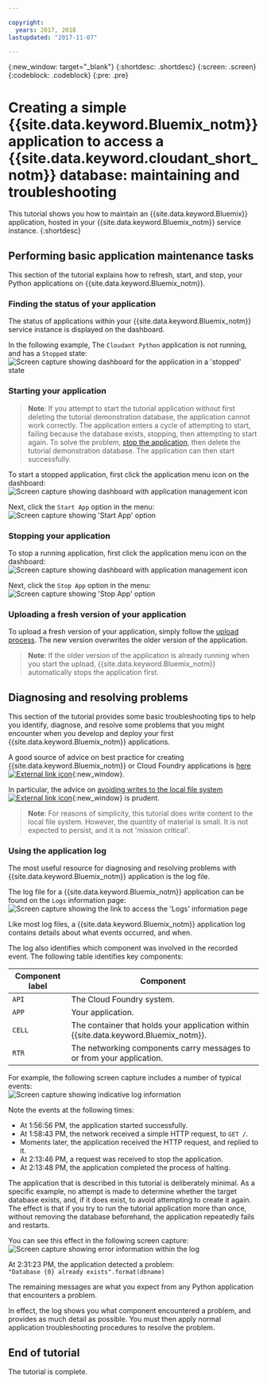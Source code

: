 ```yaml
---

copyright:
  years: 2017, 2018
lastupdated: "2017-11-07"

---
```


{:new_window: target="_blank"}
{:shortdesc: .shortdesc}
{:screen: .screen}
{:codeblock: .codeblock}
{:pre: .pre}

<!-- Acrolinx: 2017-01-11 -->

# Creating a simple {{site.data.keyword.Bluemix_notm}} application to access a {{site.data.keyword.cloudant_short_notm}} database: maintaining and troubleshooting

This tutorial shows you how to maintain an
{{site.data.keyword.Bluemix}} application,
hosted in your {{site.data.keyword.Bluemix_notm}} service instance.
{:shortdesc}

<div id="maintenance"></div>

## Performing basic application maintenance tasks

This section of the tutorial explains how to refresh,
start,
and stop,
your Python applications on {{site.data.keyword.Bluemix_notm}}.

### Finding the status of your application

The status of applications within your
{{site.data.keyword.Bluemix_notm}} service instance is displayed on the dashboard.

In the following example,
The `Cloudant Python` application is not running,
and has a `Stopped` state:<br/>
![Screen capture showing dashboard for the application in a 'stopped' state](images/img0037.png)

### Starting your application

>   **Note**: If you attempt to start the tutorial application
    without first deleting the tutorial demonstration database,
    the application cannot work correctly.
    The application enters a cycle of attempting to start,
    failing because the database exists,
    stopping,
    then attempting to start again.
    To solve the problem,
    [stop the application](#stopping-your-application),
    then delete the tutorial demonstration database.
    The application can then start successfully.

To start a stopped application,
first click the application menu icon on the dashboard:<br/>
![Screen capture showing dashboard with application management icon](images/img0038.png)

Next,
click the `Start App` option in the menu:<br/>
![Screen capture showing 'Start App' option](images/img0039.png)

### Stopping your application

To stop a running application,
first click the application menu icon on the dashboard:<br/>
![Screen capture showing dashboard with application management icon](images/img0040.png)

Next,
click the `Stop App` option in the menu:<br/>
![Screen capture showing 'Stop App' option](images/img0041.png)

<div id="troubleshooting"></div>

### Uploading a fresh version of your application

To upload a fresh version of your application,
simply follow the [upload process](create_bmxapp_upload.html).
The new version overwrites the older version of the application.

>   **Note**: If the older version of the application is already running when you start the upload,
    {{site.data.keyword.Bluemix_notm}} automatically stops the application first.

## Diagnosing and resolving problems

This section of the tutorial provides some basic troubleshooting tips to help
you identify,
diagnose,
and resolve some problems that you might encounter when you develop and deploy
your first {{site.data.keyword.Bluemix_notm}} applications.

A good source of advice on best practice for creating {{site.data.keyword.Bluemix_notm}} or
Cloud Foundry applications is
[here ![External link icon](../images/launch-glyph.svg "External link icon")](https://docs.cloudfoundry.org/devguide/deploy-apps/prepare-to-deploy.html){:new_window}.

In particular,
the advice on
[avoiding writes to the local file system ![External link icon](../images/launch-glyph.svg "External link icon")](https://docs.cloudfoundry.org/devguide/deploy-apps/prepare-to-deploy.html#filesystem){:new_window}
is prudent.

>   **Note**: For reasons of simplicity,
    this tutorial does write content to the local file system.
    However,
    the quantity of material is small.
    It is not expected to persist,
    and it is not 'mission critical'.

### Using the application log

The most useful resource for diagnosing and resolving problems with
{{site.data.keyword.Bluemix_notm}} application is the log file.

The log file for a {{site.data.keyword.Bluemix_notm}} application can be found on the `Logs` information page:<br/>
![Screen capture showing the link to access the 'Logs' information page](images/img0042.png)

Like most log files,
a {{site.data.keyword.Bluemix_notm}} application log contains details about what events occurred,
and when.

The log also identifies which component was involved in the recorded event.
The following table identifies key components:

Component label | Component
----------------|----------
`API`           | The Cloud Foundry system.
`APP`           | Your application.
`CELL`          | The container that holds your application within {{site.data.keyword.Bluemix_notm}}.
`RTR`           | The networking components carry messages to or from your application.

For example,
the following screen capture includes a number of typical events:<br/>
![Screen capture showing indicative log information](images/img0043.png)

Note the events at the following times:

-   At 1:56:56 PM, the application started successfully.
-   At 1:58:43 PM, the network received a simple HTTP request, to `GET /`.
-   Moments later, the application received the HTTP request, and replied to it.
-   At 2:13:46 PM, a request was received to stop the application.
-   At 2:13:48 PM, the application completed the process of halting.

The application that is described in this tutorial is deliberately minimal.
As a specific example,
no attempt is made to determine whether the target database exists,
and,
if it does exist,
to avoid attempting to create it again.
The effect is that if you try to run the tutorial application more than once,
without removing the database beforehand,
the application repeatedly fails and restarts.

You can see this effect in the following screen capture:<br/>
![Screen capture showing error information within the log](images/img0044.png)

At 2:31:23 PM,
the application detected a problem:<br/>
`"Database {0} already exists".format(dbname)`

The remaining messages are what you expect from any Python application that encounters a problem.

In effect,
the log shows you what component encountered a problem,
and provides as much detail as possible.
You must then apply normal application troubleshooting procedures to resolve the problem.

## End of tutorial

The tutorial is complete.
